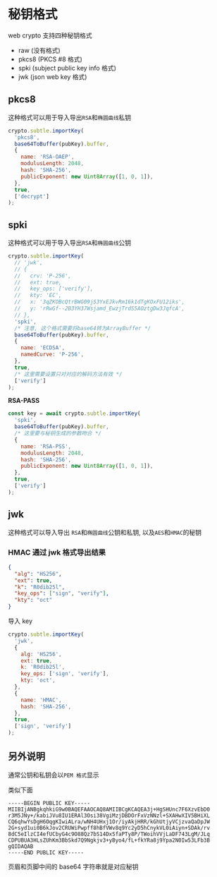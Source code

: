 # 秘钥格式

web crypto 支持四种秘钥格式

- raw (没有格式)
- pkcs8 (PKCS #8 格式)
- spki (subject public key info 格式)
- jwk (json web key 格式)

## pkcs8

这种格式可以用于导入导出`RSA`和`椭圆曲线`私钥

```js
crypto.subtle.importKey(
  'pkcs8',
  base64ToBuffer(pubKey).buffer,
  {
    name: 'RSA-OAEP',
    modulusLength: 2048,
    hash: 'SHA-256',
    publicExponent: new Uint8Array([1, 0, 1]),
  },
  true,
  ['decrypt']
);
```

## spki

这种格式可以用于导入导出`RSA`和`椭圆曲线`公钥

```js
crypto.subtle.importKey(
  // 'jwk',
  // {
  //   crv: 'P-256',
  //   ext: true,
  //   key_ops: ['verify'],
  //   kty: 'EC',
  //   x: '3qZKOBcQtrBWG09jS3YxEJkvRm16k1dTgKOxFU12iks',
  //   y: 'rRwGf--2B3YH37Wsjamd_EwzjTrdS5AOztgDw3JqfcA',
  // },
  'spki',
  /* 注意, 这个格式需要将base64转为ArrayBuffer */
  base64ToBuffer(pubKey).buffer,
  {
    name: 'ECDSA',
    namedCurve: 'P-256',
  },
  true,
  /* 这里需要设置只对对应的解码方法有效 */
  ['verify']
);
```

**RSA-PASS**

```js
const key = await crypto.subtle.importKey(
  'spki',
  base64ToBuffer(pubKey).buffer,
  /* 这里要与秘钥生成的参数吻合 */
  {
    name: 'RSA-PSS',
    modulusLength: 2048,
    hash: 'SHA-256',
    publicExponent: new Uint8Array([1, 0, 1]),
  },
  true,
  ['verify']
);
```

## jwk

这种格式可以导入导出 `RSA`和`椭圆曲线`公钥和私钥, 以及`AES`和`HMAC`的秘钥

### HMAC 通过 jwk 格式导出结果

```json
{
  "alg": "HS256",
  "ext": true,
  "k": "R0dib25l",
  "key_ops": ["sign", "verify"],
  "kty": "oct"
}
```

导入 key

```js
crypto.subtle.importKey(
  'jwk',
  {
    alg: 'HS256',
    ext: true,
    k: 'R0dib25l',
    key_ops: ['sign', 'verify'],
    kty: 'oct',
  },
  {
    name: 'HMAC',
    hash: 'SHA-256',
  },
  true,
  ['sign', 'verify']
);
```

## 另外说明

通常公钥和私钥会以`PEM 格式`显示

类似下面

```
-----BEGIN PUBLIC KEY-----
MIIBIjANBgkqhkiG9w0BAQEFAAOCAQ8AMIIBCgKCAQEA3j+HgSHUnc7F6XzvEbD0
r3M5JNy+/kabiJVu8IU1ERAl3Osi38VgiMzjDBDOrFxVzNNzl+SXAHwXIV5BHiXL
CQ6qhwYsDgH6OqgKIwiALra/wNH4UHxj1Or/iyAkjHRR/kGhUtjyVCjzvaQaDpJW
2G+syd1ui0B6kJov2CRUWiPwpff8hBfVWv8q9Yc2yD5hCnykVL0iAiyn+SDAk/rv
8dC5eIlzCI4efUCbyG4c9O88Qz7bS14DxSfaPTy8P/TWoihVVjLaDF743LgM/JLq
CDPUBUA3HLsZUhKm3BbSkd7Q9Ngkjv3+yByo4/fL+fkYRa8j9Ypa2N0Iw53LFb3B
gQIDAQAB
-----END PUBLIC KEY-----
```

页眉和页脚中间的 base64 字符串就是对应秘钥
